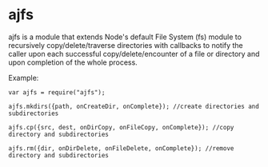 ajfs
========
ajfs is a module that extends Node's default File System (fs) module to recursively copy/delete/traverse directories with callbacks to notify the caller upon each successful copy/delete/encounter of a file or directory and upon completion of the whole process.


Example:

```
var ajfs = require("ajfs");

ajfs.mkdirs({path, onCreateDir, onComplete}); //create directories and subdirectories

ajfs.cp({src, dest, onDirCopy, onFileCopy, onComplete}); //copy directory and subdirectories

ajfs.rm({dir, onDirDelete, onFileDelete, onComplete}); //remove directory and subdirectories

```
